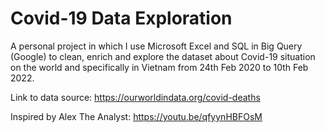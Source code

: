 # Covid-19 Data Exploration
A personal project in which I use Microsoft Excel and SQL in Big Query (Google) to clean, enrich and explore the dataset about Covid-19 situation on the world and specifically in Vietnam from 24th Feb 2020 to 10th Feb 2022.

Link to data source: https://ourworldindata.org/covid-deaths

Inspired by Alex The Analyst: https://youtu.be/qfyynHBFOsM
